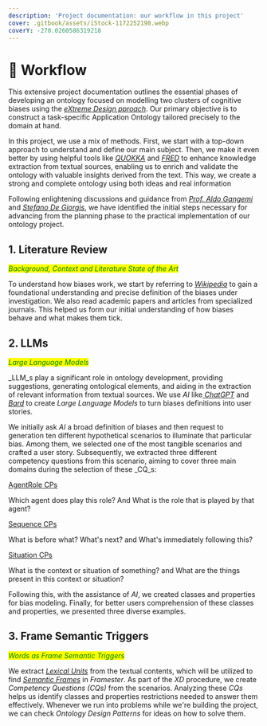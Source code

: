 ```yaml
---
description: 'Project documentation: our workflow in this project'
cover: .gitbook/assets/iStock-1172252198.webp
coverY: -270.0260586319218
---
```


# 🧗 Workflow

This extensive project documentation outlines the essential phases of developing an ontology focused on modelling two clusters of cognitive biases using the [_eXtreme Design pproach_](extreme-design-workflow.md). Our primary objective is to construct a task-specific Application Ontology tailored precisely to the domain at hand.

In this project, we use a mix of methods. First, we start with a top-down approach to understand and define our main subject. Then, we make it even better by using helpful tools like [_QUOKKA_](tools.md) and [_FRED_](tools.md) to enhance knowledge extraction from textual sources, enabling us to enrich and validate the ontology with valuable insights derived from the text. This way, we create a strong and complete ontology using both ideas and real information

Following enlightening discussions and guidance from [_Prof. Aldo Gangemi_](https://www.unibo.it/sitoweb/aldo.gangemi/en) and [_Stefano De Giorgis_](https://www.unibo.it/sitoweb/stefano.degiorgis2/en), we have identified the initial steps necessary for advancing from the planning phase to the practical implementation of our ontology project.

## 1. Literature Review

_<mark style="color:green;">Background, Context and Literature State of the Art</mark>_&#x20;

To understand how biases work, we start by referring to [_Wikipedia_](https://www.wikipedia.org/) to gain a foundational understanding and precise definition of the biases under investigation. We also read academic papers and articles from specialized journals. This helped us form our initial understanding of how biases behave and what makes them tick.

## 2. LLMs

_<mark style="color:green;">Large Language Models</mark>_

_LLM_s play a significant role in ontology development, providing suggestions, generating ontological elements, and aiding in the extraction of relevant information from textual sources. We use _AI_ like[ _ChatGPT_](https://chat.openai.com/) and [_Bard_](https://bard.google.com/chat) to create _Large Language Models_ to turn biases definitions into user stories.

We initially ask _AI_ a broad definition of biases and then request to generation ten different hypothetical scenarios to illuminate that particular bias. Among them, we selected one of the most tangible scenarios and crafted a user story. Subsequently, we extracted three different competency questions from this scenario, aiming to cover three main domains during the selection of these _CQ_s:

[AgentRole CPs](http://ontologydesignpatterns.org/wiki/Submissions:AgentRole)

Which agent does play this role? And What is the role that is played by that agent?

[Sequence CPs](http://ontologydesignpatterns.org/wiki/Submissions:Sequence)

What is before what? What's next? and What's immediately following this?

[Situation CPs](http://ontologydesignpatterns.org/wiki/Submissions:Situation)

What is the context or situation of something? and What are the things present in this context or situation?

Following this, with the assistance of _AI_, we created classes and properties for bias modeling. Finally, for better users comprehension of these classes and properties, we presented three diverse examples.

## 3. Frame Semantic Triggers

_<mark style="color:green;">Words as Frame Semantic Triggers</mark>_

We extract [_Lexical Units_](glossary.md#lexical-units) from the textual contents, which will be utilized to find [_Semantic Frames_](glossary.md#frame-semantics) in _Framester_. As part of the _XD_ procedure, we create _Competency Questions (CQs)_ from the scenarios. Analyzing these _CQs_ helps us identify classes and properties restrictions needed to answer them effectively. Whenever we run into problems while we're building the project, we can check _Ontology Design Patterns_ for ideas on how to solve them.



